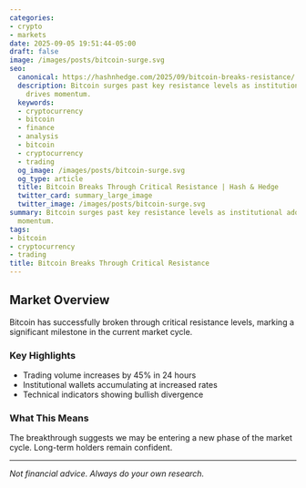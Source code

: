 ```yaml
---
categories:
- crypto
- markets
date: 2025-09-05 19:51:44-05:00
draft: false
image: /images/posts/bitcoin-surge.svg
seo:
  canonical: https://hashnhedge.com/2025/09/bitcoin-breaks-resistance/
  description: Bitcoin surges past key resistance levels as institutional adoption
    drives momentum.
  keywords:
  - cryptocurrency
  - bitcoin
  - finance
  - analysis
  - bitcoin
  - cryptocurrency
  - trading
  og_image: /images/posts/bitcoin-surge.svg
  og_type: article
  title: Bitcoin Breaks Through Critical Resistance | Hash & Hedge
  twitter_card: summary_large_image
  twitter_image: /images/posts/bitcoin-surge.svg
summary: Bitcoin surges past key resistance levels as institutional adoption drives
  momentum.
tags:
- bitcoin
- cryptocurrency
- trading
title: Bitcoin Breaks Through Critical Resistance
---
```


## Market Overview

Bitcoin has successfully broken through critical resistance levels, marking a significant milestone in the current market cycle.

### Key Highlights

- Trading volume increases by 45% in 24 hours
- Institutional wallets accumulating at increased rates
- Technical indicators showing bullish divergence

### What This Means

The breakthrough suggests we may be entering a new phase of the market cycle. Long-term holders remain confident.

---

*Not financial advice. Always do your own research.*